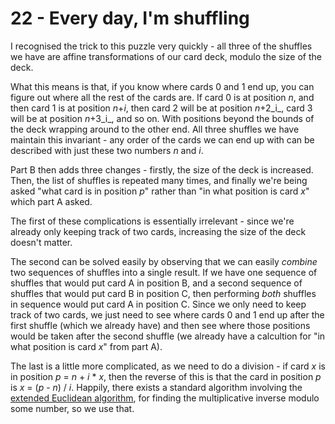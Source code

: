 # 22 - Every day, I'm shuffling
I recognised the trick to this puzzle very quickly - all three of the shuffles we have are affine transformations of our card deck, modulo the size of the deck.

What this means is that, if you know where cards 0 and 1 end up, you can figure out where all the rest of the cards are. If card 0 is at position _n_, and then card 1 is at position _n_+_i_, then card 2 will be at position _n_+2_i_, card 3 will be at position _n_+3_i_, and so on. With positions beyond the bounds of the deck wrapping around to the other end. All three shuffles we have maintain this invariant - any order of the cards we can end up with can be described with just these two numbers _n_ and _i_.

Part B then adds three changes - firstly, the size of the deck is increased. Then, the list of shuffles is repeated many times, and finally we're being asked "what card is in position _p_" rather than "in what position is card _x_" which part A asked.

The first of these complications is essentially irrelevant - since we're already only keeping track of two cards, increasing the size of the deck doesn't matter.

The second can be solved easily by observing that we can easily _combine_ two sequences of shuffles into a single result. If we have one sequence of shuffles that would put card A in position B, and a second sequence of shuffles that would put card B in position C, then performing _both_ shuffles in sequence would put card A in position C. Since we only need to keep track of two cards, we just need to see where cards 0 and 1 end up after the first shuffle (which we already have) and then see where those positions would be taken after the second shuffle (we already have a calcultion for "in what position is card _x_" from part A).

The last is a little more complicated, as we need to do a division - if card _x_ is in position _p_ = _n_ + _i_ * _x_, then the reverse of this is that the card in position _p_ is _x_ = (_p_ - _n_) / _i_. Happily, there exists a standard algorithm involving the [extended Euclidean algorithm](https://en.wikipedia.org/wiki/Extended_Euclidean_algorithm), for finding the multiplicative inverse modulo some number, so we use that.
